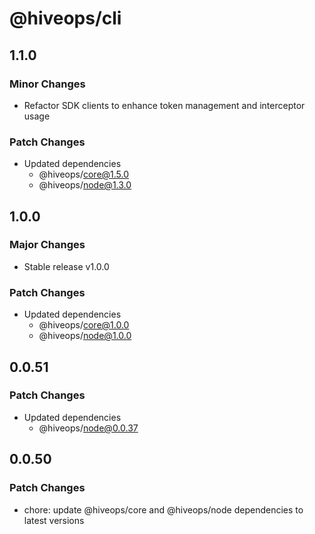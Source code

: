 # @hiveops/cli

## 1.1.0

### Minor Changes

- Refactor SDK clients to enhance token management and interceptor usage

### Patch Changes

- Updated dependencies
  - @hiveops/core@1.5.0
  - @hiveops/node@1.3.0

## 1.0.0

### Major Changes

- Stable release v1.0.0

### Patch Changes

- Updated dependencies
  - @hiveops/core@1.0.0
  - @hiveops/node@1.0.0

## 0.0.51

### Patch Changes

- Updated dependencies
  - @hiveops/node@0.0.37

## 0.0.50

### Patch Changes

- chore: update @hiveops/core and @hiveops/node dependencies to latest versions
